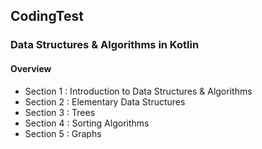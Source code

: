 ## CodingTest 


### Data Structures & Algorithms in Kotlin


#### Overview

- Section 1 : Introduction to Data Structures & Algorithms
- Section 2 : Elementary Data Structures
- Section 3 : Trees
- Section 4 : Sorting Algorithms
- Section 5 : Graphs